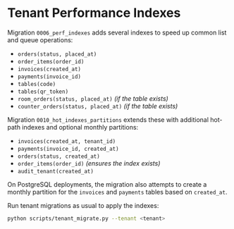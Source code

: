 # Tenant Performance Indexes

Migration `0006_perf_indexes` adds several indexes to speed up common list and queue operations:

- `orders(status, placed_at)`
- `order_items(order_id)`
- `invoices(created_at)`
- `payments(invoice_id)`
- `tables(code)`
- `tables(qr_token)`
- `room_orders(status, placed_at)` *(if the table exists)*
- `counter_orders(status, placed_at)` *(if the table exists)*

Migration `0010_hot_indexes_partitions` extends these with additional hot-path indexes and optional monthly partitions:

- `invoices(created_at, tenant_id)`
- `payments(invoice_id, created_at)`
- `orders(status, created_at)`
- `order_items(order_id)` *(ensures the index exists)*
- `audit_tenant(created_at)`

On PostgreSQL deployments, the migration also attempts to create a monthly
partition for the `invoices` and `payments` tables based on `created_at`.

Run tenant migrations as usual to apply the indexes:

```bash
python scripts/tenant_migrate.py --tenant <tenant>
```
